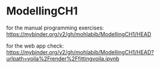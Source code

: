 # ModellingCH1
for the manual programming exercises: https://mybinder.org/v2/gh/mohlabib/ModellingCH1/HEAD

for the web app check: https://mybinder.org/v2/gh/mohlabib/ModellingCH1/HEAD?urlpath=voila%2Frender%2Ffittingvoila.ipynb
